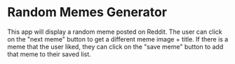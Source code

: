 # Random Memes Generator
This app will display a random meme posted on Reddit. The user can click on the "next meme" button to get a different meme image + title. 
If there is a meme that the user liked, they can click on the "save meme" button to add that meme to their saved list.
